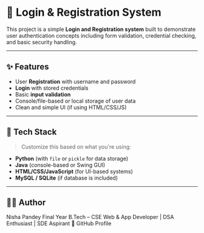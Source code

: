 # 🔐 Login & Registration System

This project is a simple **Login and Registration system** built to demonstrate user authentication concepts including form validation, credential checking, and basic security handling.

---

## ✨ Features

- User **Registration** with username and password
- **Login** with stored credentials
- Basic **input validation**
- Console/file-based or local storage of user data
- Clean and simple UI (if using HTML/CSS/JS)

---

## 🧰 Tech Stack

> Customize this based on what you're using:

- **Python** (with `file` or `pickle` for data storage)  
- **Java** (console-based or Swing GUI)  
- **HTML/CSS/JavaScript** (for UI-based systems)  
- **MySQL / SQLite** (if database is included)

---

## 👩‍💻 Author
Nisha Pandey
Final Year B.Tech – CSE
Web & App Developer | DSA Enthusiast | SDE Aspirant
🔗 GitHub Profile


